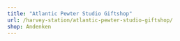 ```yaml
---
title: "Atlantic Pewter Studio Giftshop"
url: /harvey-station/atlantic-pewter-studio-giftshop/
shop: Andenken
---
```

